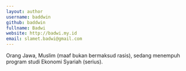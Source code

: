 ```yaml
---
layout: author
username: baddwin
github: baddwin
fullname: Badwi
website: http://badwi.my.id
email: slamet.badwi@gmail.com
---
```


Orang Jawa, Muslim (maaf bukan bermaksud rasis), sedang menempuh program studi Ekonomi Syariah (serius).

